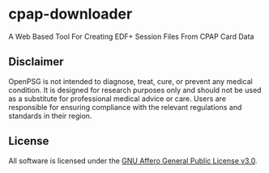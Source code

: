 # cpap-downloader

A Web Based Tool For Creating EDF+ Session Files From CPAP Card Data

## Disclaimer

OpenPSG is not intended to diagnose, treat, cure, or prevent any medical
condition. It is designed for research purposes only and should not be used as
a substitute for professional medical advice or care. Users are responsible for
ensuring compliance with the relevant regulations and standards in their region.

## License

All software is licensed under the [GNU Affero General Public License v3.0](https://www.gnu.org/licenses/agpl-3.0.html).

